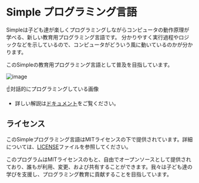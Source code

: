 # Simple プログラミング言語
Simpleは子ども達が楽しくプログラミングしながらコンピュータの動作原理が学べる、新しい教育用プログラミング言語です。
分かりやすく実行過程やロジックなどを示しているので、コンピュータがどういう風に動いているのかが分かります。

このSimpleの教育用プログラミング言語として普及を目指しています。

![image](https://github.com/KajizukaTaichi/Simple-Programing-Language/assets/122075081/46c4c359-a7bf-4704-a07b-a762360e7a0f)

☝対話的にプログラミングしている画像

- 詳しい解説は[ドキュメント](https://github.com/KajizukaTaichi/Simple-Programing-Language/wiki/%E3%83%89%E3%82%AD%E3%83%A5%E3%83%A1%E3%83%B3%E3%83%88)をご覧ください。
## ライセンス
このSimpleプログラミング言語はMITライセンスの下で提供されています。詳細については、[LICENSE](LICENSE)ファイルを参照してください。


 
このプログラムはMITライセンスのもと、自由でオープンソースとして提供されており、誰もが利用、変更、および共有することができます。我々は子ども達の学びを支援し、プログラミング教育に貢献することを目指しています。
